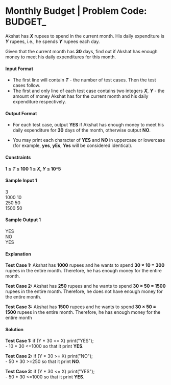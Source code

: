 # Monthly Budget | Problem Code: BUDGET_

Akshat has **_X_** rupees to spend in the current month. His daily expenditure is **_Y_** rupees, i.e., he spends **_Y_** rupees each day.<br/>

Given that the current month has **30** days, find out if Akshat has enough money to meet his daily expenditures for this month.<br/>

#### Input Format<br/>
- The first line will contain **_T_** - the number of test cases. Then the test cases follow.
- The first and only line of each test case contains two integers **_X_**, **_Y_** - the amount of money Akshat has for the current month and his daily expenditure respectively.

#### Output Format<br/>
- For each test case, output **YES** if Akshat has enough money to meet his daily expenditure for **30** days of the month, otherwise output **NO**.

- You may print each character of **YES** and **NO** in uppercase or lowercase (for example, **yes**, **yEs**, **Yes** will be considered identical).

#### Constraints<br/>
**1 ≤ _T_ ≤ 100**
**1 ≤ _X_, _Y_ ≤ 10^5**

#### Sample Input 1 <br/>
3<br/>
1000 10<br/>
250 50<br/>
1500 50<br/>

#### Sample Output 1 
YES<br/>
NO<br/>
YES<br/>

#### Explanation
**Test Case 1:** Akshat has **1000** rupees and he wants to spend **30 × 10 = 300** rupees in the entire month. Therefore, he has enough money for the entire month.

**Test Case 2:** Akshat has **250** rupees and he wants to spend **30 × 50 = 1500** rupees in the entire month. Therefore, he does not have enough money for the entire month.

**Test Case 3:** Akshat has **1500** rupees and he wants to spend **30 × 50 = 1500** rupees in the entire month. Therefore, he has enough money for the entire month


#### Solution<br/>
**Test Case 1:** if (Y * 30 <= X) print("YES"); <br/>
		 - 10 * 30  <=1000 so that it print **YES**.<br/>
		 
**Test Case 2:** if (Y * 30 >= X) print("NO"); <br/>
		 - 50 * 30  >=250 so that it print **NO**.<br/>
		 
**Test Case 3:** if (Y * 30 <= X) print("YES"); <br/>
		 - 50 * 30  <=1000 so that it print **YES**.<br/>
		 
